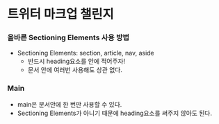# 트위터 마크업 챌린지

### 올바른 Sectioning Elements 사용 방법

- Sectioning Elements: section, article, nav, aside
  - 반드시 heading요소를 안에 적어주자!
  - 문서 안에 여러번 사용해도 상관 없다.

### Main

- main은 문서안에 한 번만 사용할 수 있다.
- Sectioning Elements가 아니기 때문에 heading요소를 써주지 않아도 된다.
